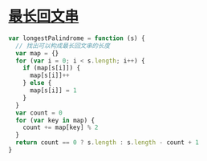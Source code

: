# [最长回文串](https://leetcode-cn.com/problems/longest-palindrome/)

```js
var longestPalindrome = function (s) {
  // 找出可以构成最长回文串的长度
  var map = {}
  for (var i = 0; i < s.length; i++) {
    if (map[s[i]]) {
      map[s[i]]++
    } else {
      map[s[i]] = 1
    }
  }
  var count = 0
  for (var key in map) {
    count += map[key] % 2
  }
  return count == 0 ? s.length : s.length - count + 1
}
```
